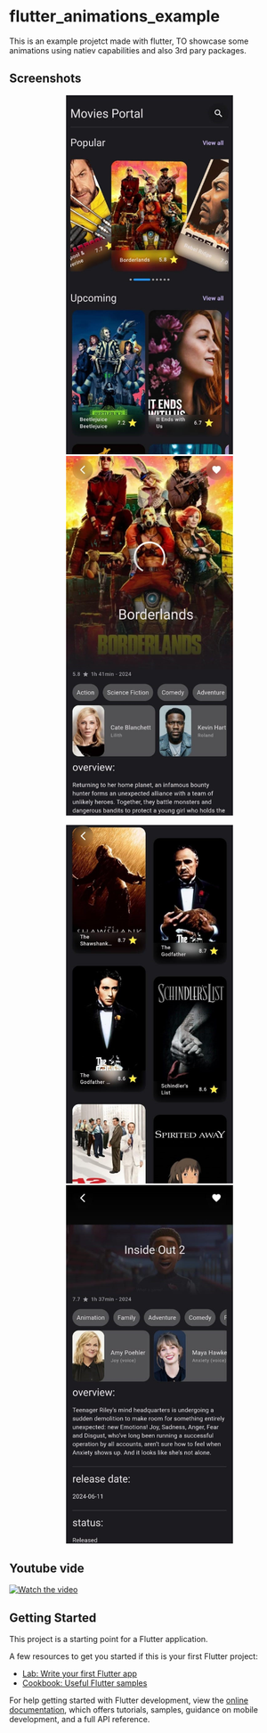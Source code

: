 # flutter_animations_example

This is an example projetct made with flutter, TO showcase some animations using natiev capabilities and also 3rd pary packages.

## Screenshots

<p align="center">
  <img src="Screenshots/screenshot1.jpg" width="300" />
  <img src="Screenshots/screenshot2.jpg" width="300" />
</p>

<p align="center">
  <img src="Screenshots/screenshot3.jpg" width="300" />
  <img src="Screenshots/screenshot4.jpg" width="300" />
</p>

## Youtube vide

[![Watch the video](https://img.youtube.com/vi/-1O5KXZGRo8/maxresdefault.jpg)](https://youtu.be/-1O5KXZGRo8)

## Getting Started

This project is a starting point for a Flutter application.

A few resources to get you started if this is your first Flutter project:

- [Lab: Write your first Flutter app](https://docs.flutter.dev/get-started/codelab)
- [Cookbook: Useful Flutter samples](https://docs.flutter.dev/cookbook)

For help getting started with Flutter development, view the
[online documentation](https://docs.flutter.dev/), which offers tutorials,
samples, guidance on mobile development, and a full API reference.
